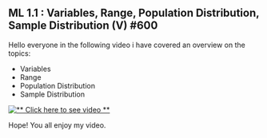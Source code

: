 ## ML 1.1 : Variables, Range, Population Distribution, Sample Distribution (V) #600

Hello everyone in the following video i have covered an overview on the topics:
- Variables
- Range
- Population Distribution
- Sample Distribution

[![** Click here to see video **](https://user-images.githubusercontent.com/79050917/134170168-d78e7d47-0251-4ae1-9560-8f31b855aeff.PNG)
](https://drive.google.com/file/d/17AN4pYHTi_Bz-WMs-C0M3ejVShxRg0W6/view?usp=sharing)


Hope! You all enjoy my video.
